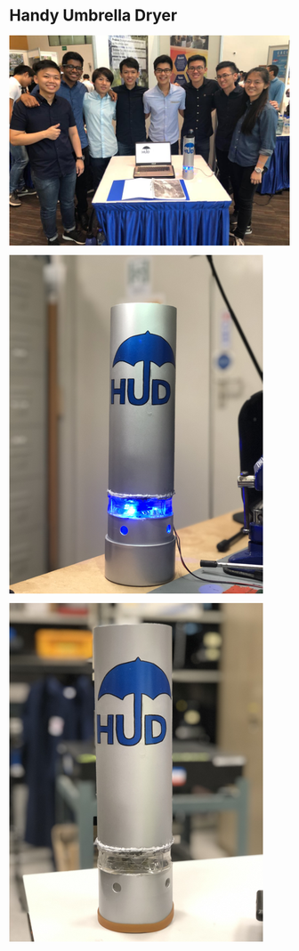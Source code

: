 # Handy Umbrella Dryer

![HUD Group Photo](/images/HUD-group-photo.jpeg)

![HUD on](/images/HUD-on.png)

![HUD off](/images/HUD-off.png)